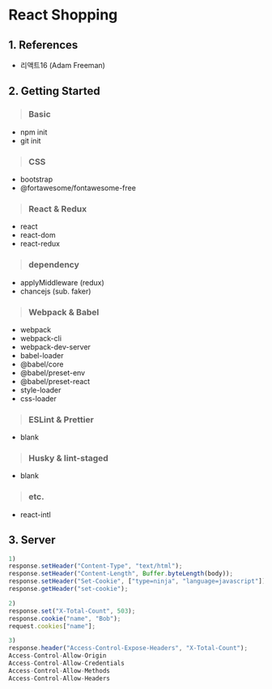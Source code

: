 # React Shopping

## 1. References

- 리액트16 (Adam Freeman)

## 2. Getting Started

> ### Basic

- npm init
- git init

> ### CSS

- bootstrap
- @fortawesome/fontawesome-free

> ### React & Redux

- react
- react-dom
- react-redux

> ### dependency

- applyMiddleware (redux)
- chancejs (sub. faker)

> ### Webpack & Babel

- webpack
- webpack-cli
- webpack-dev-server
- babel-loader
- @babel/core
- @babel/preset-env
- @babel/preset-react
- style-loader
- css-loader

> ### ESLint & Prettier

- blank

> ### Husky & lint-staged

- blank

> ### etc.

- react-intl

## 3. Server

```js
1)
response.setHeader("Content-Type", "text/html");
response.setHeader("Content-Length", Buffer.byteLength(body));
response.setHeader("Set-Cookie", ["type=ninja", "language=javascript"]);
response.getHeader("set-cookie");
```

```js
2)
response.set("X-Total-Count", 503);
response.cookie("name", "Bob");
request.cookies["name"];
```

```js
3)
response.header("Access-Control-Expose-Headers", "X-Total-Count");
Access-Control-Allow-Origin
Access-Control-Allow-Credentials
Access-Control-Allow-Methods
Access-Control-Allow-Headers
```
